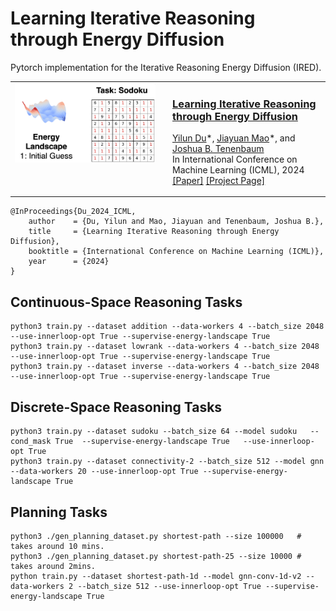 # Learning Iterative Reasoning through Energy Diffusion
Pytorch implementation for the Iterative Reasoning Energy Diffusion (IRED).

<table style="width: 100%; border-collapse: collapse;">
    <tr>
        <td style="vertical-align: top; padding-right: 20px; width: 50%" width="50%">
            <div align="left">
                <img src="assets/ired.gif" width="100%">
            </div>
        </td>
        <td style="vertical-align: top; width: 50%">
            <h3><a href="https://energy-based-model.github.io/ired/">Learning Iterative Reasoning through Energy Diffusion</a></h3>
            <p>
                <a href="https://yilundu.com/">Yilun Du</a>*,
                <a href="http://jiayuanm.com">Jiayuan Mao</a>*, and
                <a href="https://web.mit.edu/cocosci/josh.html">Joshua B. Tenenbaum</a>
                <br />
                In International Conference on Machine Learning (ICML), 2024
                <br />
                <a href="http://energy-based-model.github.io/ired/ired.pdf">[Paper]</a>
                <a href="https://energy-based-model.github.io/ired/">[Project Page]</a>
            </p>
        </td>
    </tr>
</table>

```
@InProceedings{Du_2024_ICML,
    author    = {Du, Yilun and Mao, Jiayuan and Tenenbaum, Joshua B.},
    title     = {Learning Iterative Reasoning through Energy Diffusion},
    booktitle = {International Conference on Machine Learning (ICML)},
    year      = {2024}
}
```

## Continuous-Space Reasoning Tasks

```
python3 train.py --dataset addition --data-workers 4 --batch_size 2048 --use-innerloop-opt True --supervise-energy-landscape True
python3 train.py --dataset lowrank --data-workers 4 --batch_size 2048 --use-innerloop-opt True --supervise-energy-landscape True
python3 train.py --dataset inverse --data-workers 4 --batch_size 2048 --use-innerloop-opt True --supervise-energy-landscape True
```

## Discrete-Space Reasoning Tasks

```
python3 train.py --dataset sudoku --batch_size 64 --model sudoku   --cond_mask True  --supervise-energy-landscape True   --use-innerloop-opt True
python3 train.py --dataset connectivity-2 --batch_size 512 --model gnn --data-workers 20 --use-innerloop-opt True --supervise-energy-landscape True
```

## Planning Tasks

```
python3 ./gen_planning_dataset.py shortest-path --size 100000   # takes around 10 mins.
python3 ./gen_planning_dataset.py shortest-path-25 --size 10000 # takes around 2mins.
python train.py --dataset shortest-path-1d --model gnn-conv-1d-v2 --data-workers 2 --batch_size 512 --use-innerloop-opt True --supervise-energy-landscape True
```

